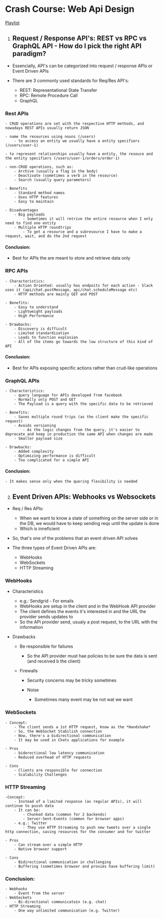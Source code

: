 # Crash Course: Web Api Design

[Playlist](https://www.youtube.com/watch?v=hkXzsB8D_mo&list=PLP_rkG1reBjrCKy2Pb1bvjJKbKfantijk)

1. ## Request / Response API's: REST vs RPC vs GraphQL API - How do I pick the right API paradigm?

- Essencially, API's can be categorized into request / response APIs or Event Driven APIs

- There are 3 commonly used standards for Req/Res API's:

  - REST: Representational State Transfer
  - RPC: Remote Procedure Call
  - GraphQL

### Rest APIs

    - CRUD operations are set with the respective HTTP methods, and nowadays REST APIs usually return JSON

    - name the resources using nouns (/users)
        - to access an entity we usually have a entity specifiers (/users/user-1)

    - to represent relationships usually have a entity, the resouce and the entity specifiers (/users/user-1/orders/order-1)

    - non-CRUD operations, such as:
        - Archive (usually a flag in the body)
        - Deactivate (sometimes a verb in the resource)
        - Search (usually query parameters)

    - Benefits
        - Standard method namos
        - Uses HTTP features
        - Easy to maintain

    - Disadvantages
        - Big payloads
            - Sometimes it will retrive the entire resource when I only need to find one entity
        - Multiple HTTP roundtrips
            - To get a resource and a subresource I have to make a request, wait, and do the 2nd request

#### Conclusion:

- Best for APIs the are meant to store and retrieve data only

### RPC APIs

    - Characteristics:
        - Action Oriented: usually has endpoits for each action - Slack uses it (api/chat.postMessage, api/chat.scheduleMessage etc)
        - HTTP methods are mainly GET and POST

    - Benefits:
        - Easy to understand
        - Lightweight payloads
        - High Performance

    - Drawbacks:
        - Discovery is difficult
        - Limited standardization
        - Leads to function explosion
        - All of the items go towards the low structure of this kind of API

#### Conclusion:

- Best for APIs exposing specific actions rather than crud-like operations

### GraphQL APIs

    - Characteristics:
        - query language for APIs developed from facebook
        - Normally only POST and GET
        - The Payload is a query with the specific data to be retrieved

    - Benefits:
        - Saves multiple round trips (as the client make the specific request)
        - Avoids versioning
            - As the logic changes from the query, it's easier to deprecate and keep in production the same API when changes are made
        - Smaller payload size

    - Drawbacks:
        - Added complexity
        - Optimizing performance is difficult
        - Too complicated for a simple API

#### Conclusion:

    - It makes sense only when the quering flexibility is needed

2. ## Event Driven APIs: Webhooks vs Websockets

- Req / Res APIs:

  - When we want to know a state of something on the server side or in the DB, we would have to keep sending reqs until the update is done
  - Which is inneficient

- So, that's one of the problems that an event driven API solves

- The three types of Event Driven APIs are:
  - WebHooks
  - WebSockets
  - HTTP Streaming

### WebHooks

- Characteristics

  - e.g.: Sendgrid - For emails
  - WebHooks are setup in the client and in the WebHook API provider
  - The client defines the events it's interested in and the URL the provider sends updates to
  - So the APi provider send, usualy a post request, to the URL with the information

- Drawbacks

  - Be responsible for failures

    - So the API provider must hae policies to be sure the data is sent (and received b the client)

  - Firewalls

    - Security concerns may be tricky sometimes

    - Noise
      - Sometimes many event may be not wat we want

### WebSockets

    - Concept:
        - The client sends a 1st HTTP request, know as the *Handshake*
        - So, the WebSocket Stabilish connection
        - Now, there's a bidirectional communication
        - It may be used in Chats applications for example

    - Pros
        - biderectional low latency communication
        - Reduced overhead of HTTP requests

    - Cons
        - Clients are responsible for connection
        - Scalability Challenges

### HTTP Streaming

    -Concept:
        - Instead of a limited response (as regular APIs), it will continue to pussh data
        - It can be:
            - Chunked data (common for 2 backends)
            - Server-Sent-Events (common for browser apps)
        - e.g.: Twitter
            - They use HTTP Streaming to push new tweets over a single http connection, saving resources for the consumer and for twitter

    - Pros
        - Can stream over a simple HTTP
        - Native browser support

    - Cons
        - Bidirectional communication in challenging
        - Buffering (sometimes browser and proxies have buffering limit)

### Conclusion:

    - Webhooks
        - Event from the server
    - WebSockets
        - Bi-directional communicatoin (e.g. chat)
    - HTTP Streaming
        - One way unlimited communication (e.g. Twitter)
